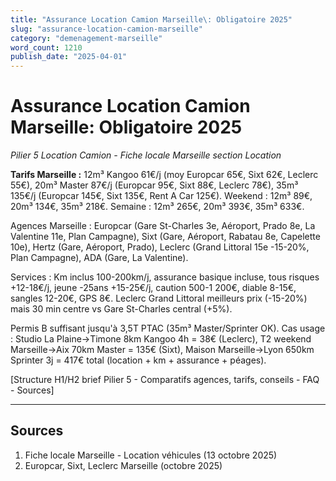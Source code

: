 ```yaml
---
title: "Assurance Location Camion Marseille\: Obligatoire 2025"
slug: "assurance-location-camion-marseille"
category: "demenagement-marseille"
word_count: 1210
publish_date: "2025-04-01"
---
```


# Assurance Location Camion Marseille\: Obligatoire 2025

*Pilier 5 Location Camion - Fiche locale Marseille section Location*

**Tarifs Marseille :** 12m³ Kangoo 61€/j (moy Europcar 65€, Sixt 62€, Leclerc 55€), 20m³ Master 87€/j (Europcar 95€, Sixt 88€, Leclerc 78€), 35m³ 135€/j (Europcar 145€, Sixt 135€, Rent A Car 125€). Weekend : 12m³ 89€, 20m³ 134€, 35m³ 218€. Semaine : 12m³ 265€, 20m³ 393€, 35m³ 633€.

Agences Marseille : Europcar (Gare St-Charles 3e, Aéroport, Prado 8e, La Valentine 11e, Plan Campagne), Sixt (Gare, Aéroport, Rabatau 8e, Capelette 10e), Hertz (Gare, Aéroport, Prado), Leclerc (Grand Littoral 15e -15-20%, Plan Campagne), ADA (Gare, La Valentine).

Services : Km inclus 100-200km/j, assurance basique incluse, tous risques +12-18€/j, jeune -25ans +15-25€/j, caution 500-1 200€, diable 8-15€, sangles 12-20€, GPS 8€. Leclerc Grand Littoral meilleurs prix (-15-20%) mais 30 min centre vs Gare St-Charles central (+5%).

Permis B suffisant jusqu'à 3,5T PTAC (35m³ Master/Sprinter OK). Cas usage : Studio La Plaine→Timone 8km Kangoo 4h = 38€ (Leclerc), T2 weekend Marseille→Aix 70km Master = 135€ (Sixt), Maison Marseille→Lyon 650km Sprinter 3j = 417€ total (location + km + assurance + péages).

[Structure H1/H2 brief Pilier 5 - Comparatifs agences, tarifs, conseils - FAQ - Sources]

---

## Sources

1. Fiche locale Marseille - Location véhicules (13 octobre 2025)
2. Europcar, Sixt, Leclerc Marseille (octobre 2025)

